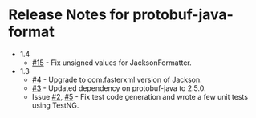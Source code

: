 # Release Notes for protobuf-java-format
* 1.4
   * [#15](https://github.com/bivas/protobuf-java-format/issues/15) - Fix unsigned values for JacksonFormatter. 
* 1.3
   * [#4](https://github.com/bivas/protobuf-java-format/issues/4) - Upgrade to com.fasterxml version of Jackson. 
   * [#3](https://github.com/bivas/protobuf-java-format/issues/3) - Updated dependency on protobuf-java to 2.5.0.
   * Issue [#2](https://github.com/bivas/protobuf-java-format/issues/2), [#5](https://github.com/bivas/protobuf-java-format/issues/5) - Fix test code generation and wrote a few unit tests using TestNG.
